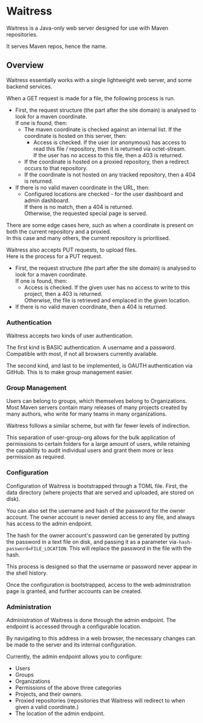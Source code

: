 # Waitress

Waitress is a Java-only web server designed for use with Maven repositories.

It serves Maven repos, hence the name.

## Overview

Waitress essentially works with a single lightweight web server, and some backend services.  

When a GET request is made for a file, the following process is run.

* First, the request structure (the part after the site domain) is analysed to look for a maven coordinate.  
If one is found, then:
    * The maven coordinate is checked against an internal list. If the coordinate is hosted on this server, then:
        * Access is checked. If the user (or anonymous) has access to read this file / repository, then it is returned
            via octet-stream.  
          If the user has no access to this file, then a 403 is returned.
    * If the coordinate is hosted on a proxied repository, then a redirect occurs to that repository.
    * If the coordinate is not hosted on any tracked repository, then a 404 is returned.
* If there is no valid maven coordinate in the URL, then:
    * Configured locations are checked - for the user dashboard and admin dashboard.  
      If there is no match, then a 404 is returned.  
      Otherwise, the requested special page is served.
      
There are some edge cases here, such as when a coordinate is present on both the current repository and a proxied.  
In this case and many others, the current repository is prioritised.

Waitress also accepts PUT requests, to upload files.  
Here is the process for a PUT request.

* First, the request structure (the part after the site domain) is analysed to look for a maven coordinate.  
  If one is found, then:
    * Access is checked. If the given user has no access to write to this project, then a 403 is returned.  
      Otherwise, the file is retrieved and emplaced in the given location.
* If there is no valid maven coordinate, then a 404 is returned.


### Authentication

Waitress accepts two kinds of user authentication.

The first kind is BASIC authentication. A username and a password. Compatible with most, if not all browsers currently
available.

The second kind, and last to be implemented, is OAUTH authentication via GitHub. This is to make group management easier.

### Group Management

Users can belong to groups, which themselves belong to Organizations.  
Most Maven servers contain many releases of many projects created by many authors, who write for many teams in many
organizations.

Waitress follows a similar scheme, but with far fewer levels of indirection.

This separation of user-group-org allows for the bulk application of permissions to certain folders for a large amount 
of users, while retaining the capability to audit individual users and grant them more or less permission as required.

### Configuration

Configuration of Waitress is bootstrapped through a TOML file. First, the data directory (where projects that are served
and uploaded, are stored on disk).  

You can also set the username and hash of the password for the owner account. The 
owner account is never denied access to any file, and always has access to the admin endpoint.

The hash for the owner account's password can be generated by putting the password in a text file on disk, and passing
it as a parameter via`-hash-password=FILE_LOCATION`. This will replace the password in the file with the hash.

This process is designed so that the username or password never appear in the shell history.

Once the configuration is bootstrapped, access to the web administration page is granted, and further accounts can be 
created.

### Administration

Administration of Waitress is done through the admin endpoint. The endpoint is accessed through a configurable location.

By navigating to this address in a web browser, the necessary changes can be made to the server and its internal
configuration.

Currently, the admin endpoint allows you to configure:
* Users
* Groups
* Organizations
* Permissions of the above three categories
* Projects, and their owners.
* Proxied repositories (repositories that Waitress will redirect to when given a valid coordinate.)
* The location of the admin endpoint.